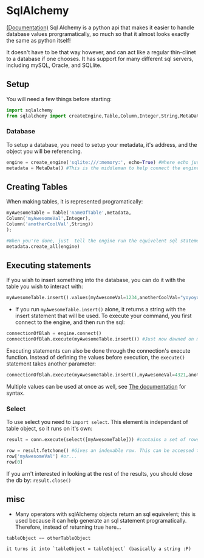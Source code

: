 SqlAlchemy
==========
[(Documentation)](https://docs.sqlalchemy.org/en/latest/core/tutorial.html)
Sql Alchemy is a python api that makes it easier to handle database values prorgramatically, so much so that it almost looks exactly the same as python itself!

It doesn't have to be that way however, and can act like a regular thin-clinet to a database if one chooses. It has support for many different sql servers, including mySQL, Oracle, and SQLlite.

## Setup
You will need a few things before starting:
```py
import sqlalchemy
from sqlalchemy import createEngine,Table,Column,Integer,String,MetaData,ForeignKey
```

### Database
To setup a database, you need to setup your metadata, it's address, and the object you will be referencing.
```py
engine = create_engine('sqlite:///:memory:', echo=True) #Where echo just prints out the associated sql commands.
metadata = MetaData() #This is the middleman to help connect the engine with the table obejcts down the road.
```

## Creating Tables
When making tables, it is represented programatically:
```py
myAwesomeTable = Table('nameOfTable',metadata,
Column('myAwesomeVal',Integer),
Column('anotherCoolVal',String))
);

#When you're done, just  tell the engine run the equivelent sql statements:
metadata.create_all(engine)
```
## Executing statements

If you wish to insert something into the database, you can do it with the table you wish to interact with:
```py
myAwesomeTable.insert().values(myAwesomeVal=1234,anotherCoolVal="yoyoyo")
```
* If you run `myAwesomeTable.insert()` alone, it returns a string with the insert statement that will be used.
To execute your command, you first connect to the engine, and then run the sql:
```py
connectionOfBlah = engine.connect()
connectionOfBlah.execute(myAwesomeTable.insert()) #Just now dawned on me that it's executing that returned sql statement...
```

Executing statements can also be done through the connection's execute function. Instead of defining the values before execution, the `execute()` statement takes another parameter:
```py
connectionOfBlah.execute(myAwesomeTable.insert(),myAwesomeVal=4321,anotherCoolVal="hihihihi") 
```
Multiple values can be used at once as well, see [The documentation](https://docs.sqlalchemy.org/en/latest/core/tutorial.html#executing-multiple-statements) for syntax.

### Select
To use select you need to `import select`. This element is independant of table object, so it runs on it's own:
```py
result = conn.execute(select([myAwesomeTable])) #contains a set of rows that can be indexed, or called via dictionary.

row = result.fetchone() #Gives an indexable row. This can be accessed through:
row['myAwesomeVal'] #or...
row[0]
```

If you arn't interested in looking at the rest of the results, you should close the db by: `result.close()`

## misc
* Many operators with sqlAlchemy objects return an sql equivelent; this is used because it can help generate an sql statement programatically. Therefore, instead of returning true here...
```py
tableObject == otherTableObject
```
    it turns it into `tableObject = tableObject` (basically a string :P)
